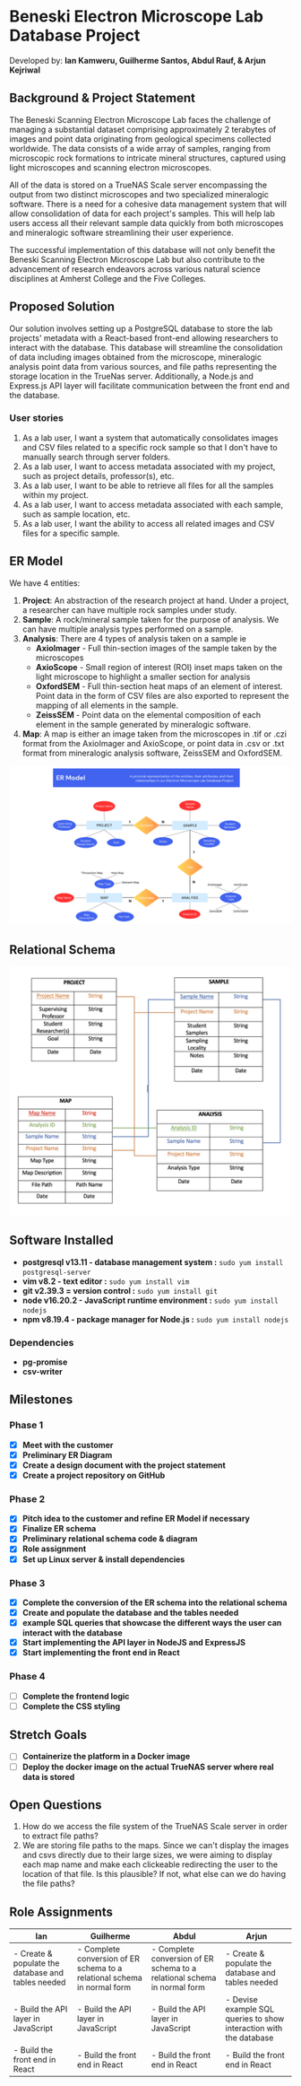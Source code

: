 # **Beneski Electron Microscope Lab Database Project**
Developed by: **Ian Kamweru, Guilherme Santos, Abdul Rauf, & Arjun Kejriwal**

## **Background & Project Statement**
The Beneski Scanning Electron Microscope Lab faces the challenge of managing a substantial dataset comprising approximately 2 terabytes of images and point data originating from geological specimens collected worldwide. The data consists of a wide array of samples, ranging from microscopic rock formations to intricate mineral structures, captured using light microscopes and scanning electron microscopes. 

All of the data is stored on a TrueNAS Scale server encompassing the output from two distinct microscopes and two specialized mineralogic software. There is a need for a cohesive data management system that will allow consolidation of data for each project's samples. This will help lab users access all their relevant sample data quickly from both microscopes and mineralogic software streamlining their user experience.

The successful implementation of this database will not only benefit the Beneski Scanning Electron Microscope Lab but also contribute to the advancement of research endeavors across various natural science disciplines at Amherst College and the Five Colleges.

## **Proposed Solution**
Our solution involves setting up a PostgreSQL database to store the lab projects' metadata with a React-based front-end allowing researchers to interact with the database. This database will streamline the consolidation of data including images obtained from the microscope, mineralogic analysis point data from various sources, and file paths representing the storage location in the TrueNas server. Additionally, a Node.js and Express.js API layer will facilitate communication between the front end and the database.

### User stories
1. As a lab user, I want a system that automatically consolidates images and CSV files related to a specific rock sample so that I don't have to manually search through server folders.
2. As a lab user, I want to access metadata associated with my project, such as project details, professor(s), etc.
3. As a lab user, I want to be able to retrieve all files for all the samples within my project.
4. As a lab user, I want to access metadata associated with each sample, such as sample location, etc.
5. As a lab user, I want the ability to access all related images and CSV files for a specific sample.

## **ER Model**
We have 4 entities:

1. **Project**: An abstraction of the research project at hand. Under a project, a researcher can have multiple rock samples under study.
2. **Sample**: A rock/mineral sample taken for the purpose of analysis. We can have multiple analysis types performed on a sample.
3. **Analysis**: There are 4 types of analysis taken on a sample ie 
    - **AxioImager** - Full thin-section images of the sample taken by the microscopes
    - **AxioScope** - Small region of interest (ROI) inset maps taken on the light microscope to highlight a smaller section for analysis
    - **OxfordSEM** - Full thin-section heat maps of an element of interest. Point data in the form of CSV files are also exported to represent the mapping of all elements in the sample.
    - **ZeissSEM** - Point data on the elemental composition of each element in the sample generated by mineralogic software.
4. **Map**: A map is either an image taken from the microscopes in .tif or .czi format from the AxioImager and AxioScope, or point data in .csv or .txt format from mineralogic analysis software, ZeissSEM and OxfordSEM.

![ER Model](https://github.com/IanKamweru/Electron-Microscope-Lab-DB/blob/085ba2448c2d384b9052d7c9836188a8264c3470/Current%20E-R%20Model.png)

## Relational Schema

![Relational Schema](https://github.com/IanKamweru/Electron-Microscope-Lab-DB/blob/027a8a74c870d504767cd79bd57516e827298496/Relational%20Schema%20Diagram.jpeg)

## Software Installed
- **postgresql v13.11 - database management system :** `sudo yum install postgresql-server`
- **vim v8.2 - text editor :** `sudo yum install vim`
- **git v2.39.3 = version control :** `sudo yum install git`
- **node v16.20.2 - JavaScript runtime environment :** `sudo yum install nodejs`
- **npm v8.19.4 - package manager for Node.js :** `sudo yum install nodejs`

### Dependencies
- **pg-promise**
- **csv-writer**

## **Milestones**
### Phase 1
- [x] **Meet with the customer**
- [x] **Preliminary ER Diagram**
- [x] **Create a design document with the project statement**
- [x] **Create a project repository on GitHub**

### Phase 2
- [x] **Pitch idea to the customer and refine ER Model if necessary**
- [x] **Finalize ER schema**
- [x] **Preliminary relational schema code & diagram**
- [x] **Role assignment**
- [x] **Set up Linux server & install dependencies**

### Phase 3
- [x] **Complete the conversion of the ER schema into the relational schema**
- [x] **Create and populate the database and the tables needed**
- [x] **example SQL queries that showcase the different ways the user can interact with the database**
- [x] **Start implementing the API layer in NodeJS and ExpressJS**
- [x] **Start implementing the front end in React**

### Phase 4
- [ ] **Complete the frontend logic**
- [ ] **Complete the CSS styling**

## **Stretch Goals**
- [ ] **Containerize the platform in a Docker image**
- [ ] **Deploy the docker image on the actual TrueNAS server where real data is stored**

## Open Questions
1. How do we access the file system of the TrueNAS Scale server in order to extract file paths?
2. We are storing file paths to the maps. Since we can't display the images and csvs directly due to their large sizes, we were aiming to display each map name and make each clickeable redirecting the user to the location of that file. Is this plausible? If not, what else can we do having the file paths?

## Role Assignments
| Ian | Guilherme | Abdul | Arjun |
|----------|----------|----------|----------|
|- Create & populate the database and tables needed |- Complete conversion of ER schema to a relational schema in normal form |- Complete conversion of ER schema to a relational schema in normal form |- Create & populate the database and tables needed |
|- Build the API layer in JavaScript | - Build the API layer in JavaScript |- Build the API layer in JavaScript |- Devise example SQL queries to show interaction with the database |
|- Build the front end in React |- Build the front end in React |- Build the front end in React |- Build the front end in React |

